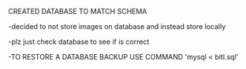 CREATED DATABASE TO MATCH SCHEMA

-decided to not store images on database and instead store locally

-plz just check database to see if is correct

-TO RESTORE A DATABASE BACKUP USE COMMAND
'mysql < bitl.sql'